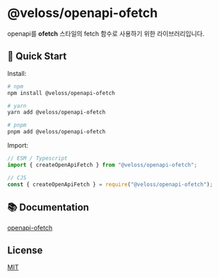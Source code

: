 # @veloss/openapi-ofetch

openapi를 **ofetch** 스타일의 fetch 함수로 사용하기 위한 라이브러리입니다.

## 🚀 Quick Start

Install:

```bash
# npm
npm install @veloss/openapi-ofetch

# yarn
yarn add @veloss/openapi-ofetch

# pnpm
pnpm add @veloss/openapi-ofetch
```

Import:

```ts
// ESM / Typescript
import { createOpenApiFetch } from "@veloss/openapi-ofetch";

// CJS
const { createOpenApiFetch } = require("@veloss/openapi-ofetch");
```

## 📚 Documentation

[openapi-ofetch](./docs/openapi-ofetch.md)

## License

[MIT](./LICENSE)
